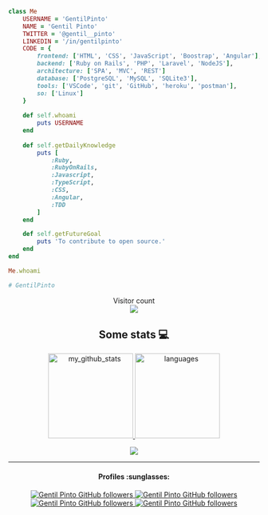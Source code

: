 <!--<p align="center">
    <img src="https://media.giphy.com/media/MeJgB3yMMwIaHmKD4z/giphy.gif" width="30%">
    WEB = 'https://gentilpinto.github.io/my-page/'
</p>-->

```ruby
class Me
    USERNAME = 'GentilPinto'
    NAME = 'Gentil Pinto'
    TWITTER = '@gentil__pinto'
    LINKEDIN = '/in/gentilpinto'
    CODE = {
        frontend: ['HTML', 'CSS', 'JavaScript', 'Boostrap', 'Angular'],
        backend: ['Ruby on Rails', 'PHP', 'Laravel', 'NodeJS'],
        architecture: ['SPA', 'MVC', 'REST']
        database: ['PostgreSQL', 'MySQL', 'SQLite3'],
        tools: ['VSCode', 'git', 'GitHub', 'heroku', 'postman'],
        so: ['Linux']
    }
    
    def self.whoami
        puts USERNAME
    end
    
    def self.getDailyKnowledge
        puts [
            :Ruby,
            :RubyOnRails,
            :Javascript,
            :TypeScript,
            :CSS,
            :Angular,
            :TDD
        ]
    end

    def self.getFutureGoal
        puts 'To contribute to open source.'
    end
end

Me.whoami

# GentilPinto


```

<p align="center"> 
  Visitor count<br>
  <img src="https://profile-counter.glitch.me/gentilpinto/count.svg" />
</p>

<h2 align="center">Some stats 💻</h2>
<!-- status codes -->
<a align="center" href="https://arshiamidos.github.io">
    <p align="center">
    <img src="https://github-readme-stats.vercel.app/api?username=GentilPinto&show_icons=true&theme=dracula" alt="my_github_stats" height="170" />&nbsp;<img src="https://github-readme-stats.vercel.app/api/top-langs/?username=GentilPinto&layout=compact&theme=dracula" alt="languages" height="170">
    </p>
</a>

<!-- thropy -->
<p align="center">
<a href="https://arshiamidos.github.io">
    <p align="center">
        <img src="https://github-profile-trophy.vercel.app/?username=GentilPinto&column=7&theme=dracula" />
    </p>
</a>
</p>

---

<!--<h4 align="center">Languages & Tools :computer: </h4>
<p align="center">
<img src="https://devicon.dev/devicon.git/icons/php/php-original.svg" width="25px" height="25px"/>
<img src="https://devicon.dev/devicon.git/icons/ruby/ruby-original.svg" width="25px" height="25px"/>
<img src="https://devicon.dev/devicon.git/icons/typescript/typescript-original.svg" width="25px" height="25px"/>
<img src="https://devicon.dev/devicon.git/icons/javascript/javascript-original.svg" width="25px" height="25px"/>
<img src="https://devicon.dev/devicon.git/icons/nodejs/nodejs-original.svg" width="25px" height="25px"/>
<img src="https://devicon.dev/devicon.git/icons/angularjs/angularjs-original.svg" width="25px" height="25px"/>
<img src="https://devicon.dev/devicon.git/icons/linux/linux-original.svg" width="25px" height="25px"/>
<img src="https://devicon.dev/devicon.git/icons/git/git-original.svg" width="25px" height="25px"/>
<img src="https://devicon.dev/devicon.git/icons/github/github-original.svg" width="25px" height="25px"/>
</p>-->

<h4 align="center">Profiles :sunglasses:</h4>
<p align="center">
  <a href="https://gentilpinto.github.io/my-page/">
    <img alt="Gentil Pinto GitHub followers" src="https://img.shields.io/badge/-Github-000?style=flat-circle&logo=Github&logoColor=white&link=https://gentilpinto.github.io/my-page/">
  </a>
  
  <!--<a href="https://www.facebook.com/gentil.pinto2">
    <img alt="Gentil Pinto GitHub followers" src="https://img.shields.io/badge/-facebook-blue?style=flat-circle&logo=Facebook&logoColor=white&link=https://www.facebook.com/gentil.pinto2">
  </a>-->
  
  <a href="https://twitter.com/gentil__pinto">
    <img alt="Gentil Pinto GitHub followers" src="https://img.shields.io/badge/-twitter-blue?style=flat-circle&logo=Twitter&logoColor=white&link=https://twitter.com/GentilDev">
  </a>
  
  <a href="https://www.linkedin.com/in/gentilpinto/">
    <img alt="Gentil Pinto GitHub followers" src="https://img.shields.io/badge/-LinkedIn-blue?style=flat-circle&logo=Linkedin&logoColor=white&link=https://www.linkedin.com/in/gentilpinto/">
  </a>
  
  <a href="mailto:gentil.pinto.dev@gmail.com">
    <img alt="Gentil Pinto GitHub followers" src="https://img.shields.io/badge/-Gmail-c14438?style=flat-circle&logo=Gmail&logoColor=white&link=mailto:gentil.pinto.dev@gmail.com">
  </a>
  
  <!--<a href="https://www.codewars.com/users/GentilPinto/badges/micro">
    <img alt="Gentil Pinto Codewars" src="https://www.codewars.com/users/GentilPinto/badges/micro">
  </a>-->
</p>

<!--
- Thanks for visiting. :heart: and Follow me !! :smile:
**GentilPinto/GentilPinto** is a ✨ _special_ ✨ repository because its `README.md` (this file) appears on your GitHub profile.

Here are some ideas to get you started:

- 🔭 I’m currently working on ...
- 🌱 I’m currently learning ...
- 👯 I’m looking to collaborate on ...
- 🤔 I’m looking for help with ...
- 💬 Ask me about ...
- 📫 How to reach me: ...
- 😄 Pronouns: ...
- ⚡ Fun fact: ...
-->
